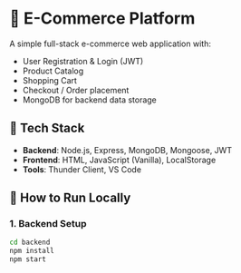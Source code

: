 # 🛒 E-Commerce Platform

A simple full-stack e-commerce web application with:

- User Registration & Login (JWT)
- Product Catalog
- Shopping Cart
- Checkout / Order placement
- MongoDB for backend data storage

## 🔧 Tech Stack

- **Backend**: Node.js, Express, MongoDB, Mongoose, JWT
- **Frontend**: HTML, JavaScript (Vanilla), LocalStorage
- **Tools**: Thunder Client, VS Code

## 🚀 How to Run Locally

### 1. Backend Setup

```bash
cd backend
npm install
npm start
